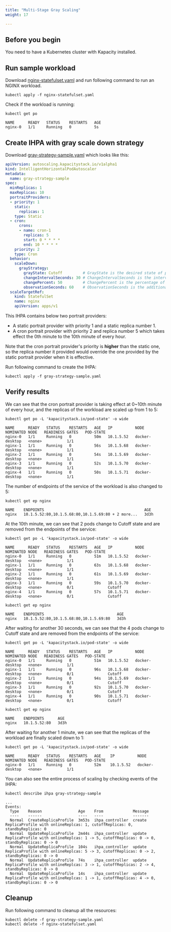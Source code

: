 ```yaml
---
title: "Multi-Stage Gray Scaling"
weight: 17

---
```


## Before you begin

You need to have a Kubernetes cluster with Kapacity installed.

## Run sample workload

Download [nginx-statefulset.yaml](/examples/workload/nginx-statefulset.yaml) and run following command to run an NGINX workload.

```shell
kubectl apply -f nginx-statefulset.yaml
```

Check if the workload is running:

```shell
kubectl get po
```

```
NAME      READY   STATUS    RESTARTS   AGE
nginx-0   1/1     Running   0          5s
```

## Create IHPA with gray scale down strategy

Download [gray-strategy-sample.yaml](/examples/ihpa/gray-strategy-sample.yaml) which looks like this:

```yaml
apiVersion: autoscaling.kapacitystack.io/v1alpha1
kind: IntelligentHorizontalPodAutoscaler
metadata:
  name: gray-strategy-sample
spec:
  minReplicas: 1
  maxReplicas: 10
  portraitProviders:
  - priority: 1
    static:
      replicas: 1
    type: Static
  - cron:
      crons:
      - name: cron-1
        replicas: 5
        start: 0 * * * *
        end: 10 * * * *
    priority: 2
    type: Cron
  behavior:
    scaleDown:
      grayStrategy:
        grayState: Cutoff         # GrayState is the desired state of pods that in gray stage.
        changeIntervalSeconds: 30 # ChangeIntervalSeconds is the interval time between each gray change.
        changePercent: 50         # ChangePercent is the percentage of the total change of replica numbers which is used to calculate the amount of pods to change in each gray change.
        observationSeconds: 60    # ObservationSeconds is the additional observation time after the gray change reaching 100%.
  scaleTargetRef:
    kind: StatefulSet
    name: nginx
    apiVersion: apps/v1
```

This IHPA contains below two portrait providers:

* A static portrait provider with priority 1 and a static replica number 1.
* A cron portrait provider with priority 2 and replica number 5 which takes effect the 0th minute to the 10th minute of every hour.

Note that the cron portrait provider's priority is **higher** than the static one, so the replica number it provided would override the one provided by the static portrait provider when it is effective.

Run following command to create the IHPA:

```shell
kubectl apply -f gray-strategy-sample.yaml
```

## Verify results

We can see that the cron portrait provider is taking effect at 0~10th minute of every hour, and the replicas of the workload are scaled up from 1 to 5:

```shell
kubectl get po -L 'kapacitystack.io/pod-state' -o wide
```

```
NAME      READY   STATUS    RESTARTS   AGE   IP          NODE             NOMINATED NODE   READINESS GATES   POD-STATE
nginx-0   1/1     Running   0          50m   10.1.5.52   docker-desktop   <none>           1/1
nginx-1   1/1     Running   0          56s   10.1.5.68   docker-desktop   <none>           1/1
nginx-2   1/1     Running   0          54s   10.1.5.69   docker-desktop   <none>           1/1
nginx-3   1/1     Running   0          52s   10.1.5.70   docker-desktop   <none>           1/1
nginx-4   1/1     Running   0          50s   10.1.5.71   docker-desktop   <none>           1/1
```

The number of endpoints of the service of the workload is also changed to 5:

```shell
kubectl get ep nginx
```

```
NAME    ENDPOINTS                                            AGE
nginx   10.1.5.52:80,10.1.5.68:80,10.1.5.69:80 + 2 more...   3d3h
```

At the 10th minute, we can see that 2 pods change to Cutoff state and are removed from the endpoints of the service:

```shell
kubectl get po -L 'kapacitystack.io/pod-state' -o wide
```

```
NAME      READY   STATUS    RESTARTS   AGE   IP          NODE             NOMINATED NODE   READINESS GATES   POD-STATE
nginx-0   1/1     Running   0          51m   10.1.5.52   docker-desktop   <none>           1/1
nginx-1   1/1     Running   0          63s   10.1.5.68   docker-desktop   <none>           1/1
nginx-2   1/1     Running   0          61s   10.1.5.69   docker-desktop   <none>           1/1
nginx-3   1/1     Running   0          59s   10.1.5.70   docker-desktop   <none>           0/1               Cutoff
nginx-4   1/1     Running   0          57s   10.1.5.71   docker-desktop   <none>           0/1               Cutoff
```

```shell
kubectl get ep nginx
```

```
NAME    ENDPOINTS                                AGE
nginx   10.1.5.52:80,10.1.5.68:80,10.1.5.69:80   3d3h
```

After waiting for another 30 seconds, we can see that the 4 pods change to Cutoff state and are removed from the endpoints of the service:

```shell
kubectl get po -L 'kapacitystack.io/pod-state' -o wide
```

```
NAME      READY   STATUS    RESTARTS   AGE   IP          NODE             NOMINATED NODE   READINESS GATES   POD-STATE
nginx-0   1/1     Running   0          51m   10.1.5.52   docker-desktop   <none>           1/1
nginx-1   1/1     Running   0          96s   10.1.5.68   docker-desktop   <none>           0/1               Cutoff
nginx-2   1/1     Running   0          94s   10.1.5.69   docker-desktop   <none>           0/1               Cutoff
nginx-3   1/1     Running   0          92s   10.1.5.70   docker-desktop   <none>           0/1               Cutoff
nginx-4   1/1     Running   0          90s   10.1.5.71   docker-desktop   <none>           0/1               Cutoff
```

```shell
kubectl get ep nginx
```

```
NAME    ENDPOINTS      AGE
nginx   10.1.5.52:80   3d3h
```

After waiting for another 1 minute, we can see that the replicas of the workload are finally scaled down to 1:

```shell
kubectl get po -L 'kapacitystack.io/pod-state' -o wide
```

```
NAME      READY   STATUS    RESTARTS   AGE    IP          NODE             NOMINATED NODE   READINESS GATES   POD-STATE
nginx-0   1/1     Running   0          52m    10.1.5.52   docker-desktop   <none>           1/1
```

You can also see the entire process of scaling by checking events of the IHPA:

```shell
kubectl describe ihpa gray-strategy-sample
```

```
...
Events:
  Type    Reason                Age    From             Message
  ----    ------                ----   ----             -------
  Normal  CreateReplicaProfile  3m53s  ihpa_controller  create ReplicaProfile with onlineReplcas: 1, cutoffReplicas: 0, standbyReplicas: 0
  Normal  UpdateReplicaProfile  2m44s  ihpa_controller  update ReplicaProfile with onlineReplcas: 1 -> 5, cutoffReplicas: 0 -> 0, standbyReplicas: 0 -> 0
  Normal  UpdateReplicaProfile  104s   ihpa_controller  update ReplicaProfile with onlineReplcas: 5 -> 3, cutoffReplicas: 0 -> 2, standbyReplicas: 0 -> 0
  Normal  UpdateReplicaProfile  74s    ihpa_controller  update ReplicaProfile with onlineReplcas: 3 -> 1, cutoffReplicas: 2 -> 4, standbyReplicas: 0 -> 0
  Normal  UpdateReplicaProfile  14s    ihpa_controller  update ReplicaProfile with onlineReplcas: 1 -> 1, cutoffReplicas: 4 -> 0, standbyReplicas: 0 -> 0
```

## Cleanup

Run following command to cleanup all the resources:

```shell
kubectl delete -f gray-strategy-sample.yaml 
kubectl delete -f nginx-statefulset.yaml 
```
